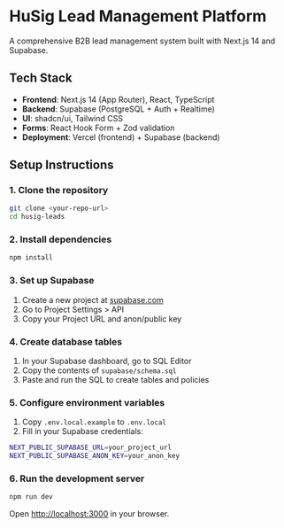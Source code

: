 # HuSig Lead Management Platform

A comprehensive B2B lead management system built with Next.js 14 and Supabase.

## Tech Stack

- **Frontend**: Next.js 14 (App Router), React, TypeScript
- **Backend**: Supabase (PostgreSQL + Auth + Realtime)
- **UI**: shadcn/ui, Tailwind CSS
- **Forms**: React Hook Form + Zod validation
- **Deployment**: Vercel (frontend) + Supabase (backend)

## Setup Instructions

### 1. Clone the repository

```bash
git clone <your-repo-url>
cd husig-leads
```

### 2. Install dependencies

```bash
npm install
```

### 3. Set up Supabase

1. Create a new project at [supabase.com](https://supabase.com)
2. Go to Project Settings > API
3. Copy your Project URL and anon/public key

### 4. Create database tables

1. In your Supabase dashboard, go to SQL Editor
2. Copy the contents of `supabase/schema.sql`
3. Paste and run the SQL to create tables and policies

### 5. Configure environment variables

1. Copy `.env.local.example` to `.env.local`
2. Fill in your Supabase credentials:

```bash
NEXT_PUBLIC_SUPABASE_URL=your_project_url
NEXT_PUBLIC_SUPABASE_ANON_KEY=your_anon_key
```

### 6. Run the development server

```bash
npm run dev
```

Open [http://localhost:3000](http://localhost:3000) in your browser.

